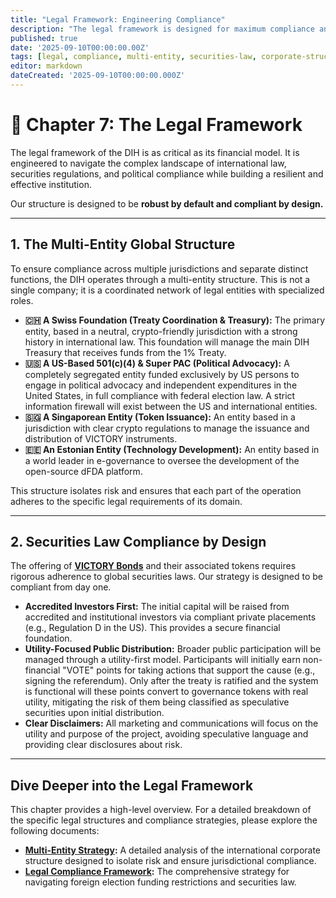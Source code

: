 ```yaml
---
title: "Legal Framework: Engineering Compliance"
description: "The legal framework is designed for maximum compliance and resilience, utilizing a multi-entity global structure and rigorous adherence to international securities and election law."
published: true
date: '2025-09-10T00:00:00.00Z'
tags: [legal, compliance, multi-entity, securities-law, corporate-structure]
editor: markdown
dateCreated: '2025-09-10T00:00:00.000Z'
---
```


# 📖 Chapter 7: The Legal Framework

The legal framework of the DIH is as critical as its financial model. It is engineered to navigate the complex landscape of international law, securities regulations, and political compliance while building a resilient and effective institution.

Our structure is designed to be **robust by default and compliant by design.**

---

## 1. The Multi-Entity Global Structure

To ensure compliance across multiple jurisdictions and separate distinct functions, the DIH operates through a multi-entity structure. This is not a single company; it is a coordinated network of legal entities with specialized roles.

-   **🇨🇭 A Swiss Foundation (Treaty Coordination & Treasury):** The primary entity, based in a neutral, crypto-friendly jurisdiction with a strong history in international law. This foundation will manage the main DIH Treasury that receives funds from the 1% Treaty.
-   **🇺🇸 A US-Based 501(c)(4) & Super PAC (Political Advocacy):** A completely segregated entity funded exclusively by US persons to engage in political advocacy and independent expenditures in the United States, in full compliance with federal election law. A strict information firewall will exist between the US and international entities.
-   **🇸🇬 A Singaporean Entity (Token Issuance):** An entity based in a jurisdiction with clear crypto regulations to manage the issuance and distribution of VICTORY instruments.
-   **🇪🇪 An Estonian Entity (Technology Development):** An entity based in a world leader in e-governance to oversee the development of the open-source dFDA platform.

This structure isolates risk and ensures that each part of the operation adheres to the specific legal requirements of its domain.

---

## 2. Securities Law Compliance by Design

The offering of **[VICTORY Bonds](./economics.md)** and their associated tokens requires rigorous adherence to global securities laws. Our strategy is designed to be compliant from day one.

-   **Accredited Investors First:** The initial capital will be raised from accredited and institutional investors via compliant private placements (e.g., Regulation D in the US). This provides a secure financial foundation.
-   **Utility-Focused Public Distribution:** Broader public participation will be managed through a utility-first model. Participants will initially earn non-financial "VOTE" points for taking actions that support the cause (e.g., signing the referendum). Only after the treaty is ratified and the system is functional will these points convert to governance tokens with real utility, mitigating the risk of them being classified as speculative securities upon initial distribution.
-   **Clear Disclaimers:** All marketing and communications will focus on the utility and purpose of the project, avoiding speculative language and providing clear disclosures about risk.

---

## Dive Deeper into the Legal Framework

This chapter provides a high-level overview. For a detailed breakdown of the specific legal structures and compliance strategies, please explore the following documents:

-   **[Multi-Entity Strategy](./legal/multi-entity-strategy.md):** A detailed analysis of the international corporate structure designed to isolate risk and ensure jurisdictional compliance.
-   **[Legal Compliance Framework](./strategy/legal-compliance-framework.md):** The comprehensive strategy for navigating foreign election funding restrictions and securities law.
